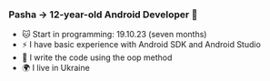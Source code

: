 ### Pasha -> 12-year-old Android Developer  👋

- 🐱 Start in programming: 19.10.23 (seven months)
- ⚡ I have basic experience with Android SDK and Android Studio
- 🌱 I write the code using the oop method
- 🌍 I live in Ukraine 
<!--
**Deizerok/Deizerok** is a ✨ _special_ ✨ repository because its `README.md` (this file) appears on your GitHub profile.

Here are some ideas to get you started:

- 🔭 I’m currently working on ...
- 🌱 I’m currently learning ...
- 👯 I’m looking to collaborate on ...
- 🤔 I’m looking for help with ...
- 💬 Ask me about ...
- 📫 How to reach me: ...
- 😄 Pronouns: ...
- ⚡ Fun fact: ...
-->
